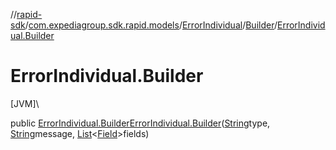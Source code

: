 //[rapid-sdk](../../../../index.md)/[com.expediagroup.sdk.rapid.models](../../index.md)/[ErrorIndividual](../index.md)/[Builder](index.md)/[ErrorIndividual.Builder](-error-individual.-builder.md)

# ErrorIndividual.Builder

[JVM]\

public [ErrorIndividual.Builder](index.md)[ErrorIndividual.Builder](-error-individual.-builder.md)([String](https://docs.oracle.com/javase/8/docs/api/java/lang/String.html)type, [String](https://docs.oracle.com/javase/8/docs/api/java/lang/String.html)message, [List](https://docs.oracle.com/javase/8/docs/api/java/util/List.html)&lt;[Field](../../-field/index.md)&gt;fields)
